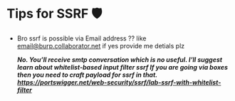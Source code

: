 # Tips for SSRF 🛡️

- Bro ssrf is possible via Email address ?? like email@burp.collaborator.net if yes provide me detials plz
 
   ***No. You’ll receive smtp conversation which is no useful. I’ll suggest learn about whitelist-based input filter ssrf
  If you are going via boxes then you need to craft payload for ssrf in that.
  https://portswigger.net/web-security/ssrf/lab-ssrf-with-whitelist-filter***
